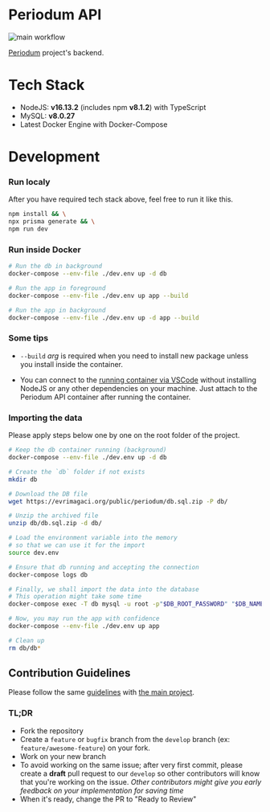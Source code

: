 # Periodum API

![main workflow](https://github.com/evrimagaci/periodum-api/actions/workflows/main.yml/badge.svg)

[Periodum](https://github.com/evrimagaci/periodum) project's backend.

# Tech Stack

- NodeJS: **v16.13.2** (includes npm **v8.1.2**) with TypeScript
- MySQL: **v8.0.27**
- Latest Docker Engine with Docker-Compose

# Development

### Run localy

After you have required tech stack above, feel free to run it like this.

```bash
npm install && \
npx prisma generate && \
npm run dev
```
### Run inside Docker
```bash
# Run the db in background
docker-compose --env-file ./dev.env up -d db

# Run the app in foreground
docker-compose --env-file ./dev.env up app --build

# Run the app in background
docker-compose --env-file ./dev.env up -d app --build
```

### Some tips

- `--build` _arg_ is required when you need to install new package unless you install inside the container.

- You can connect to the [running container via VSCode](https://code.visualstudio.com/docs/remote/containers) without installing NodeJS or any other dependencies on your machine. Just attach to the Periodum API container after running the container.

### Importing the data
Please apply steps below one by one on the root folder of the project.

```bash
# Keep the db container running (background)
docker-compose --env-file ./dev.env up -d db

# Create the `db` folder if not exists
mkdir db

# Download the DB file
wget https://evrimagaci.org/public/periodum/db.sql.zip -P db/

# Unzip the archived file
unzip db/db.sql.zip -d db/

# Load the environment variable into the memory
# so that we can use it for the import
source dev.env

# Ensure that db running and accepting the connection
docker-compose logs db

# Finally, we shall import the data into the database
# This operation might take some time
docker-compose exec -T db mysql -u root -p"$DB_ROOT_PASSWORD" "$DB_NAME" < db/db.sql

# Now, you may run the app with confidence
docker-compose --env-file ./dev.env up app

# Clean up
rm db/db*
```
## Contribution Guidelines
Please follow the same [guidelines](https://github.com/evrimagaci/periodum/blob/main/CONTRIBUTING.md)  with [the main project](https://github.com/evrimagaci/periodum/).

### TL;DR
- Fork the repository
- Create a `feature` or `bugfix` branch from the `develop` branch (ex: `feature/awesome-feature`) on your fork.
- Work on your new branch
- To avoid working on the same issue; after very first commit, please create a **draft** pull request to our `develop` so other contributors will know that you're working on the issue. _Other contributors might give you early feedback on your implementation for saving time_
- When it's ready, change the PR to "Ready to Review"
